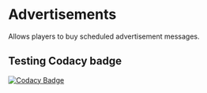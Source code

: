 # Advertisements
Allows players to buy scheduled advertisement messages.

## Testing Codacy badge
[![Codacy Badge](https://app.codacy.com/project/badge/Grade/d3c154bfd5904f2dad756d6f370efdd5)](https://www.codacy.com/manual/otradovec.martin/Advertisements?utm_source=github.com&amp;utm_medium=referral&amp;utm_content=Wertik/Advertisements&amp;utm_campaign=Badge_Grade)
